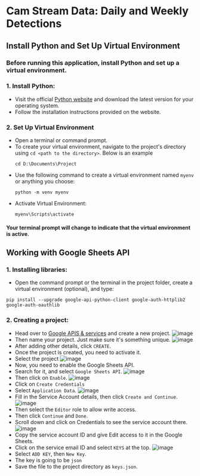 # Cam Stream Data: Daily and Weekly Detections

## Install Python and Set Up Virtual Environment
### Before running this application, install Python and set up a virtual environment.
### 1. Install Python:
- Visit the official [Python website](https://www.python.org/downloads/) and download the latest version for your operating system.
- Follow the installation instructions provided on the website.
### 2. Set Up Virtual Environment
- Open a terminal or command prompt.
- To create your virtual environment, navigate to the project's directory using `cd <path to the directory>`. Below is an example
  ```
  cd D:\Documents\Project
  ```
- Use the following command to create a virtual environment named `myenv` or anything you choose:
  ```
  python -m venv myenv
  ```
- Activate Virtual Environment:
  ```
  myenv\Scripts\activate
  ```
#### Your terminal prompt will change to indicate that the virtual environment is active.

## Working with Google Sheets API
### 1. Installing libraries:
- Open the command prompt or the terminal in the project folder, create a virtual environment (optional), and type:
```
pip install --upgrade google-api-python-client google-auth-httplib2 google-auth-oauthlib
```
### 2. Creating a project:
- Head over to [Google APIS & services](https://console.cloud.google.com/projectselector2/apis/dashboard?supportedpurview=project) and create a new project.
  ![image](https://github.com/derickcjohn/camstream/assets/96041141/34191cb4-ee8e-4452-8dc1-31ff781069d1)
- Then name your project. Just make sure it's something unique.
  ![image](https://github.com/derickcjohn/camstream/assets/96041141/3992aab2-bd62-405b-9f90-85802f18dc88)
- After adding other details, click `CREATE`.
- Once the project is created, you need to activate it.
- Select the project
  ![image](https://github.com/derickcjohn/camstream/assets/96041141/6b8958a1-4f39-44cb-9698-c53f4f08739a)
- Now, you need to enable the Google Sheets API.
- Search for it, and select `Google Sheets API`.
  ![image](https://github.com/derickcjohn/camstream/assets/96041141/2aedc975-2f10-4a19-a173-e329e85be338)
- Then click on `Enable`.
  ![image](https://github.com/derickcjohn/camstream/assets/96041141/c9f81b59-5a09-467a-9273-ad0b39518444)
- Click on `Create Credentials`
- Select `Application Data`.
  ![image](https://github.com/derickcjohn/camstream/assets/96041141/bde2817b-5959-463f-bfa3-22464b1eef5b)
- Fill in the Service Account details, then click `Create and Continue`.
  ![image](https://github.com/derickcjohn/camstream/assets/96041141/203fd831-f2e6-4eb0-a69e-39d88cd0f2eb)
- Then select the `Editor` role to allow write access.
- Then click `Continue` and `Done`.
- Scroll down and click on Credentials to see the service account there.
  ![image](https://github.com/derickcjohn/camstream/assets/96041141/34aa82da-571c-4293-8c05-efc1f44b7e65)
- Copy the service account ID and give Edit access to it in the Google Sheets.
- Click on the service email ID and select `KEYS` at the top.
  ![image](https://github.com/derickcjohn/camstream/assets/96041141/1a78c606-3060-468b-b6c9-a726819cca03)
- Select `ADD KEY`, then `New Key`.
- The key is going to be `json`
- Save the file to the project directory as `keys.json`.








